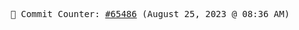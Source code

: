 <p align="center">
    <samp>
        📮 Commit Counter: <a href="https://github.com/Javascript-void0/Javascript-void0/commits/main">#65486</a> (August 25, 2023 @ 08:36 AM)
    </samp>
</p>